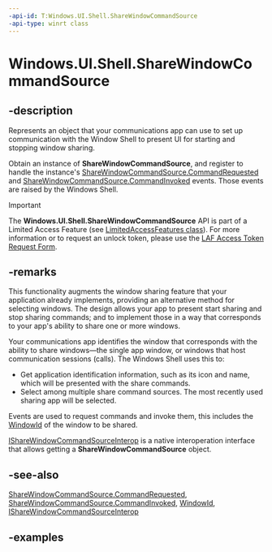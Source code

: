 ```yaml
---
-api-id: T:Windows.UI.Shell.ShareWindowCommandSource
-api-type: winrt class
---
```


# Windows.UI.Shell.ShareWindowCommandSource

<!--
public sealed class ShareWindowCommandSource
-->

## -description
Represents an object that your communications app can use to set up communication with the Window Shell to present UI for starting and stopping window sharing. 

Obtain an instance of **ShareWindowCommandSource**, and register to handle the instance's [ShareWindowCommandSource.CommandRequested](sharewindowcommandsource_commandrequested.md) and [ShareWindowCommandSource.CommandInvoked](sharewindowcommandsource_commandinvoked.md) events. Those events are raised by the Windows Shell.

> [!IMPORTANT]
> The **Windows.UI.Shell.ShareWindowCommandSource** API is part of a Limited Access Feature (see [LimitedAccessFeatures class](/uwp/api/windows.applicationmodel.limitedaccessfeatures)). For more information or to request an unlock token, please use the [LAF Access Token Request Form](https://go.microsoft.com/fwlink/?linkid=2271232&clcid=0x409).

## -remarks
This functionality augments the window sharing feature that your application already implements, providing an alternative method for selecting windows. The design allows your app to present start sharing and stop sharing commands; and to implement those in a way that corresponds to your app's ability to share one or more windows.

Your communications app identifies the window that corresponds with the ability to share windows&mdash;the single app window, or windows that host communication sessions (calls). The Windows Shell uses this to:

* Get application identification information, such as its icon and name, which will be presented with the share commands.
* Select among multiple share command sources. The most recently used sharing app will be selected.

Events are used to request commands and invoke them, this includes the [WindowId](/uwp/api/windows.ui.windowid) of the window to be shared.

[IShareWindowCommandSourceInterop](/windows/win32/api/sharewindowcommandsourceinterop/nn-sharewindowcommandsourceinterop-isharewindowcommandsourceinterop) is a native interoperation interface that allows getting a **ShareWindowCommandSource** object.

## -see-also
[ShareWindowCommandSource.CommandRequested](sharewindowcommandsource_commandrequested.md), [ShareWindowCommandSource.CommandInvoked](sharewindowcommandsource_commandinvoked.md), [WindowId](/uwp/api/windows.ui.windowid), [IShareWindowCommandSourceInterop](/windows/win32/api/sharewindowcommandsourceinterop/nn-sharewindowcommandsourceinterop-isharewindowcommandsourceinterop)

## -examples
